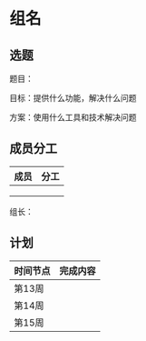# 组名

## 选题

题目：

目标：提供什么功能，解决什么问题

方案：使用什么工具和技术解决问题

## 成员分工

| 成员 | 分工 |
| ---- | ---- |
|      |      |
|      |      |
|      |      |

组长：

## 计划

| 时间节点 | 完成内容 |
| -------- | -------- |
| 第13周   |          |
| 第14周   |          |
| 第15周   |          |

